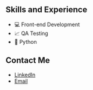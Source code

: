 ## Skills and Experience
* 💻 Front-end Development
* 📈 QA Testing
* 🐍 Python

## Contact Me
* [LinkedIn](https://www.linkedin.com/in/viniciuscmnz)
* [Email](mailto:viniciuscassiomnz@gmail.com)
